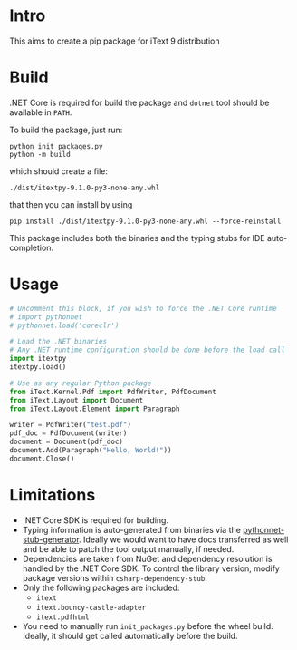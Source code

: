 # Intro

This aims to create a pip package for iText 9 distribution


# Build 

.NET Core is required for build the package and `dotnet` tool should be
available in `PATH`.

To build the package, just run:

```
python init_packages.py
python -m build
```

which should create a file:

```
./dist/itextpy-9.1.0-py3-none-any.whl
```

that then you can install by using

```
pip install ./dist/itextpy-9.1.0-py3-none-any.whl --force-reinstall
```

This package includes both the binaries and the typing stubs for IDE
auto-completion.

# Usage

```python
# Uncomment this block, if you wish to force the .NET Core runtime
# import pythonnet
# pythonnet.load('coreclr')

# Load the .NET binaries
# Any .NET runtime configuration should be done before the load call
import itextpy
itextpy.load()

# Use as any regular Python package
from iText.Kernel.Pdf import PdfWriter, PdfDocument
from iText.Layout import Document
from iText.Layout.Element import Paragraph

writer = PdfWriter("test.pdf")
pdf_doc = PdfDocument(writer)
document = Document(pdf_doc)
document.Add(Paragraph("Hello, World!"))
document.Close()
```

# Limitations

* .NET Core SDK is required for building.
* Typing information is auto-generated from binaries via the
  [pythonnet-stub-generator](https://github.com/MHDante/pythonnet-stub-generator).
  Ideally we would want to have docs transferred as well and be able to patch
  the tool output manually, if needed.
* Dependencies are taken from NuGet and dependency resolution is handled by the
  .NET Core SDK. To control the library version, modify package versions within
  `csharp-dependency-stub`.
* Only the following packages are included:
  * `itext`
  * `itext.bouncy-castle-adapter`
  * `itext.pdfhtml`
* You need to manually run `init_packages.py` before the wheel build. Ideally,
  it should get called automatically before the build.
